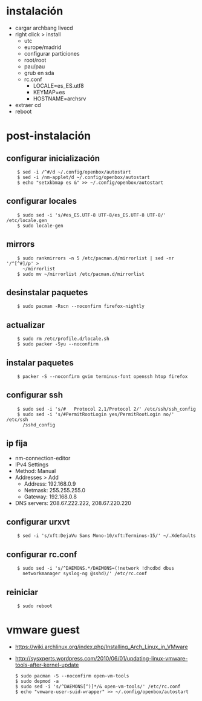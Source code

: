 # instalación

*   cargar archbang livecd
*   right click > install
    *   utc
    *   europe/madrid
    *   configurar particiones
    *   root/root
    *   pau/pau
    *   grub en sda
    *   rc.conf
        *   LOCALE=es_ES.utf8
        *   KEYMAP=es
        *   HOSTNAME=archsrv
*   extraer cd
*   reboot

# post-instalación

## configurar inicialización

        $ sed -i /^#/d ~/.config/openbox/autostart
        $ sed -i /nm-applet/d ~/.config/openbox/autostart
        $ echo "setxkbmap es &" >> ~/.config/openbox/autostart

## configurar locales

        $ sudo sed -i 's/#es_ES.UTF-8 UTF-8/es_ES.UTF-8 UTF-8/' /etc/locale.gen
        $ sudo locale-gen

## mirrors

        $ sudo rankmirrors -n 5 /etc/pacman.d/mirrorlist | sed -nr '/^[^#]/p' > 
          ~/mirrorlist
        $ sudo mv ~/mirrorlist /etc/pacman.d/mirrorlist

## desinstalar paquetes

        $ sudo pacman -Rscn --noconfirm firefox-nightly

## actualizar

        $ sudo rm /etc/profile.d/locale.sh
        $ sudo packer -Syu --noconfirm

## instalar paquetes

        $ packer -S --noconfirm gvim terminus-font openssh htop firefox

## configurar ssh

        $ sudo sed -i 's/#   Protocol 2,1/Protocol 2/' /etc/ssh/ssh_config
        $ sudo sed -i 's/#PermitRootLogin yes/PermitRootLogin no/' /etc/ssh
          /sshd_config

## ip fija

*   nm-connection-editor
*   IPv4 Settings
*   Method: Manual
*   Addresses > Add
    *   Address: 192.168.0.9
    *   Netmask: 255.255.255.0
    *   Gateway: 192.168.0.8
*   DNS servers: 208.67.222.222, 208.67.220.220

## configurar urxvt

        $ sed -i 's/xft:DejaVu Sans Mono-10/xft:Terminus-15/' ~/.Xdefaults

## configurar rc.conf

        $ sudo sed -i 's/^DAEMONS.*/DAEMONS=(!network !dhcdbd dbus 
          networkmanager syslog-ng @sshd)/' /etc/rc.conf

## reiniciar

        $ sudo reboot

# vmware guest

*   <https://wiki.archlinux.org/index.php/Installing_Arch_Linux_in_VMware>
*   <http://sysxperts.wordpress.com/2010/06/01/updating-linux-vmware-tools-after-kernel-update>

        $ sudo pacman -S --noconfirm open-vm-tools
        $ sudo depmod -a
        $ sudo sed -i 's/^DAEMONS[^)]*/& open-vm-tools/' /etc/rc.conf
        $ echo "vmware-user-suid-wrapper" >> ~/.config/openbox/autostart




